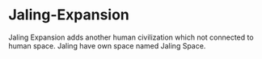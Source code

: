 # Jaling-Expansion
Jaling Expansion adds another human civilization which not connected to human space. Jaling have own space named Jaling Space.

